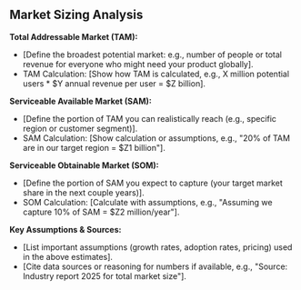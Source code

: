 <!--
## Description: Provides a structured TAM/SAM/SOM analysis to estimate market size and the portion your product can capture.
## Usage Note: Use for business planning or investor pitches. Have some data or assumptions about your market population and pricing. The prompt will guide you through calculating Total Addressable Market, Serviceable Market, and your share.
## Instructions: The AI will prompt for broad market numbers (TAM), then narrowing criteria for your segment (SAM), and finally your realistic target share (SOM). It will help with simple calculations and clarity on assumptions. The output will detail TAM, SAM, SOM with how each was derived.
## Attribution: Standard market sizing approach (TAM/SAM/SOM) used in product management and venture planning.
-->

## Market Sizing Analysis

**Total Addressable Market (TAM):**  
- [Define the broadest potential market: e.g., number of people or total revenue for everyone who might need your product globally].  
- TAM Calculation: [Show how TAM is calculated, e.g., X million potential users * $Y annual revenue per user = $Z billion].

**Serviceable Available Market (SAM):**  
- [Define the portion of TAM you can realistically reach (e.g., specific region or customer segment)].  
- SAM Calculation: [Show calculation or assumptions, e.g., "20% of TAM are in our target region = $Z1 billion"].

**Serviceable Obtainable Market (SOM):**  
- [Define the portion of SAM you expect to capture (your target market share in the next couple years)].  
- SOM Calculation: [Calculate with assumptions, e.g., "Assuming we capture 10% of SAM = $Z2 million/year"].

**Key Assumptions & Sources:**  
- [List important assumptions (growth rates, adoption rates, pricing) used in the above estimates].  
- [Cite data sources or reasoning for numbers if available, e.g., "Source: Industry report 2025 for total market size"].
